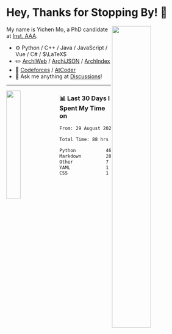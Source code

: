 # Hey, Thanks for Stopping By! 🦭

<picture>
    <source media="(prefers-color-scheme: dark)" srcset="https://github-readme-stats.vercel.app/api?username=amomorning&show_icons=true&theme=noctis_minimus&hide=issues">
    <img align="right" width="45%" src="https://github-readme-stats.vercel.app/api?username=amomorning&show_icons=true&theme=graywhite&hide=issues">
</picture>


My name is Yichen Mo, a PhD candidate at [Inst. AAA](https://archialgo.com).

-   :gear: Python / C++ / Java / JavaScript / Vue / C# / $\LaTeX$ 
-   :pencil2: [ArchiWeb](https://web.archialgo.com) / [ArchiJSON](https://www.food4rhino.com/en/app/archijson) / [ArchIndex](https://index.archialgo.com/) 
-   :abacus: [Codeforces](https://codeforces.com/profile/LaPluma) / [AtCoder](https://atcoder.jp/users/amomorning)
-   :thought_balloon: Ask me anything at [Discussions](https://github.com/amomorning/amomorning/discussions/new)!


---

<picture>
    <source media="(prefers-color-scheme: dark)" srcset="https://github-readme-stats.vercel.app/api/top-langs/?username=amomorning&hide=Mathematica&theme=noctis_minimus">
    <img align="left" width="27%" src="https://github-readme-stats.vercel.app/api/top-langs/?username=amomorning&hide=Mathematica&theme=graywhite">
</picture>

  
### 📊 Last 30 Days I Spent My Time on

<!--START_SECTION:waka-->

```txt
From: 29 August 2023 - To: 28 September 2023

Total Time: 88 hrs 39 mins

Python           46 hrs 39 mins  █████████████░░░░░░░░░░░░   52.63 %
Markdown         28 hrs 49 mins  ████████░░░░░░░░░░░░░░░░░   32.51 %
Other            7 hrs 11 mins   ██░░░░░░░░░░░░░░░░░░░░░░░   08.11 %
YAML             1 hr 2 mins     ▒░░░░░░░░░░░░░░░░░░░░░░░░   01.17 %
CSS              1 hr            ▒░░░░░░░░░░░░░░░░░░░░░░░░   01.13 %
```

<!--END_SECTION:waka-->　　
